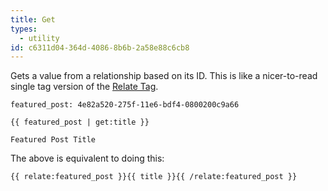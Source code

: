 ```yaml
---
title: Get
types:
  - utility
id: c6311d04-364d-4086-8b6b-2a58e88c6cb8
---
```

Gets a value from a relationship based on its ID. This is like a nicer-to-read single tag version of the
[Relate Tag](/tags/relate).

``` .language-yaml
featured_post: 4e82a520-275f-11e6-bdf4-0800200c9a66
```

```
{{ featured_post | get:title }}
```

``` .language-output
Featured Post Title
```

The above is equivalent to doing this:

```
{{ relate:featured_post }}{{ title }}{{ /relate:featured_post }}
```
